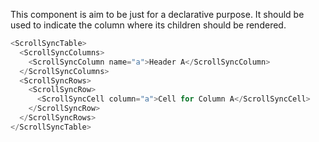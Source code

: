 This component is aim to be just for a declarative purpose.
It should be used to indicate the column where its children should be rendered.

```js
<ScrollSyncTable>
  <ScrollSyncColumns>
    <ScrollSyncColumn name="a">Header A</ScrollSyncColumn>
  </ScrollSyncColumns>
  <ScrollSyncRows>
    <ScrollSyncRow>
      <ScrollSyncCell column="a">Cell for Column A</ScrollSyncCell>
    </ScrollSyncRow>
  </ScrollSyncRows>
</ScrollSyncTable>
```
